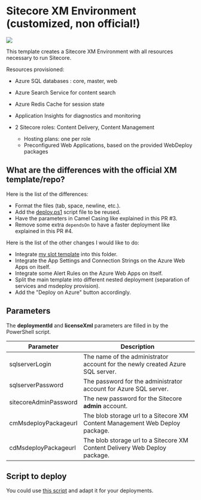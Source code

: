 # Sitecore XM Environment (customized, non official!)

<a href="http://armviz.io/#/?load=https%3A%2F%2Fraw.githubusercontent.com%2FSitecore%2Fsitecore-azure-quickstart-templates%2Fmaster%2FSitecore%208.2.1%2Fxm%2Fazuredeploy.json%3Ftoken=AVW1Ug5RN1ZFpjUwqAajiNyO-D8COvpzks5YL89jwA%3D%3D" target="_blank">
    <img src="http://armviz.io/visualizebutton.png"/>
</a>

This template creates a Sitecore XM Environment with all resources necessary to run Sitecore.

Resources provisioned:
 
  * Azure SQL databases : core, master, web
  * Azure Search Service for content search
  * Azure Redis Cache for session state
  * Application Insights for diagnostics and monitoring
  * 2 Sitecore roles: Content Delivery, Content Management

    * Hosting plans: one per role
    * Preconfigured Web Applications, based on the provided WebDeploy packages
    
## What are the differences with the official XM template/repo?

Here is the list of the differences:
* Format the files (tab, space, newline, etc.).
* Add the [deploy.ps1](/deploy.ps1) script file to be reused.
* Have the parameters in Camel Casing like explained in this PR #3.
* Remove some extra `dependsOn` to have a faster deployment like explained in this PR #4.

Here is the list of the other changes I would like to do:
* Integrate [my slot template](../xm-slot) into this folder.
* Integrate the App Settings and Connection Strings on the Azure Web Apps on itself.
* Integrate some Alert Rules on the Azure Web Apps on itself.
* Split the main template into different nested deployment (separation of services and msdeploy provision).
* Add the "Deploy on Azure" button accordingly.

## Parameters
The **deploymentId** and **licenseXml** parameters are filled in by the PowerShell script.

| Parameter               | Description
--------------------------|------------------------------------------------
| sqlserverLogin          | The name of the administrator account for the newly created Azure SQL server.
| sqlserverPassword       | The password for the administrator account for Azure SQL server.
| sitecoreAdminPassword   | The new password for the Sitecore **admin** account.
| cmMsdeployPackageurl    | The blob storage url to a Sitecore XM Content Management Web Deploy package.
| cdMsdeployPackageurl    | The blob storage url to a Sitecore XM Content Delivery Web Deploy package.

## Script to deploy

You could use [this script](/deploy.ps1) and adapt it for your deployments.
